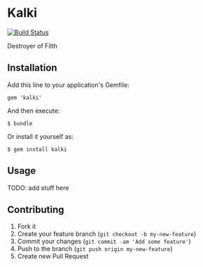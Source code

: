 # Kalki

[![Build Status](https://travis-ci.org/emilsoman/kalki.png?branch=master)](https://travis-ci.org/emilsoman/kalki)

Destroyer of Filth

## Installation

Add this line to your application's Gemfile:

    gem 'kalki'

And then execute:

    $ bundle

Or install it yourself as:

    $ gem install kalki
 
## Usage
 
TODO: add stuff here

## Contributing
 
1. Fork it
2. Create your feature branch (`git checkout -b my-new-feature`)
3. Commit your changes (`git commit -am 'Add some feature'`)
4. Push to the branch (`git push origin my-new-feature`)
5. Create new Pull Request

